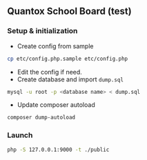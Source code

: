 ## Quantox School Board  (test)

### Setup & initialization

* Create config from sample

```bash
cp etc/config.php.sample etc/config.php
```

* Edit the config if need.
* Create database and import `dump.sql`

```bash
mysql -u root -p <database name> < dump.sql
```

* Update composer autoload

```bash
composer dump-autoload
```

### Launch

```bash
php -S 127.0.0.1:9000 -t ./public
```
